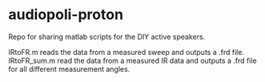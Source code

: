 # audiopoli-proton
Repo for sharing matlab scripts for the DIY active speakers. 

IRtoFR.m reads the data from a measured sweep and outputs a .frd file.
IRtoFR_sum.m read the data from a measured IR data and outputs a .frd file for all different measurement angles.
